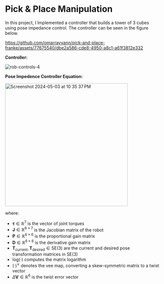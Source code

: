 # Pick & Place Manipulation

In this project, I Implemented a controller that builds a tower of 3 cubes using pose impedance control. The controller can be seen in the figure below.

https://github.com/omarrayyann/pick-and-place-franke/assets/77675540/dbe2a586-cde8-4950-a8c1-a61f3812e332

**Controller:**

![rob-controls-4](https://github.com/omarrayyann/pick-and-place-franke/assets/77675540/f7c700f7-35f6-4855-8ade-2e9af4b3f6cc)

**Pose Impedence Controller Equation:**

<img width="400" alt="Screenshot 2024-05-03 at 10 35 37 PM" src="https://github.com/omarrayyann/pick-and-place-franke/assets/77675540/bb81a6ce-7599-4901-96d9-7ba769243a2d">

where:
- $\boldsymbol{\tau} \in \mathbb{R}^7$ is the vector of joint torques
- $\mathbf{J} \in \mathbb{R}^{6 \times 7}$ is the Jacobian matrix of the robot
- $\mathbf{P} \in \mathbb{R}^{6 \times 6}$ is the proportional gain matrix
- $\mathbf{D} \in \mathbb{R}^{6 \times 6}$ is the derivative gain matrix
- $\mathbf{T}_{\text{current}}, \mathbf{T}_{\text{desired}} \in \text{SE}(3)$ are the current and desired pose transformation matrices in $\text{SE}(3)$
- $\text{log}(\cdot)$ computes the matrix logarithm
- $(\cdot)^\vee$ denotes the vee map, converting a skew-symmetric matrix to a twist vector
- $\Delta \boldsymbol{V} \in \mathbb{R}^6$ is the twist error vector

